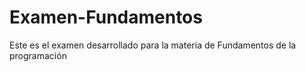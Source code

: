 # Examen-Fundamentos
Este es el examen desarrollado para la materia de Fundamentos de la programación
